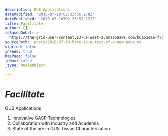 ```yaml
---
description: QUS Applications
dateModified: '2016-07-10T02:33:56.278Z'
datePublished: '2016-07-10T02:33:57.121Z'
title: Facilitate
author: []
isBasedOnUrl: >-
  https://the-grid-user-content.s3-us-west-2.amazonaws.com/b6a51ea6-f7be-42fc-a90f-6059cf865cfc.png
sourcePath: _posts/2016-07-10-here-is-a-test-of-a-new-page.md
starred: false
inFeed: true
hasPage: false
inNav: false
_type: MediaObject

---
```

# _**Facilitate**_

QUS Applications

1. Innovative GASP Technologies
2. Collaboration with Industry and Academia
3. State of the are in QUS Tissue Characterization